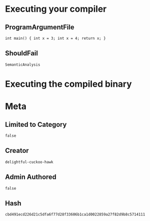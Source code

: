 # Executing your compiler

## ProgramArgumentFile

```
int main() { int x = 3; int x = 4; return x; }

```

## ShouldFail

```
SemanticAnalysis
```

# Executing the compiled binary

# Meta

## Limited to Category

```
false
```

## Creator

```
delightful-cuckoo-hawk
```

## Admin Authored

```
false
```

## Hash

```
cbd491ecd226d21c5dfa6f77d28f33606b1ca1d0022859a27f82d9b8c5714111
```
